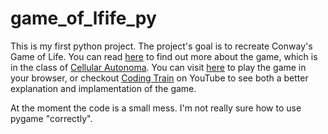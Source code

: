 # game_of_lfife_py
This is my first python project. The project's goal is to recreate Conway's Game of Life.
You can read [here](https://en.wikipedia.org/wiki/Conway%27s_Game_of_Life) to find out more about the
game, which is in the class of [Cellular Autonoma](https://en.wikipedia.org/wiki/Cellular_automaton). 
You can visit [here](https://bitstorm.org/gameoflife/) to play the game in your browser, or checkout
[Coding Train](https://www.youtube.com/watch?v=FWSR_7kZuYg) on YouTube to see both a better explanation and implamentation of the game.


At the moment the code is a small mess. I'm not really sure how to use pygame "correctly". 
